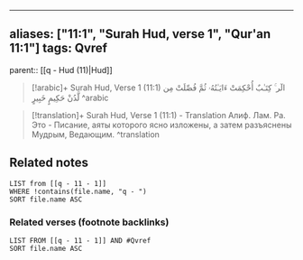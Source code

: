 
---
aliases: ["11:1", "Surah Hud, verse 1", "Qur'an 11:1"]
tags: Qvref
---

parent:: [[q - Hud (11)|Hud]]

> [!arabic]+ Surah Hud, Verse 1 (11:1)
> <span class="quran-arabic"> الٓر ۚ كِتَـٰبٌ أُحْكِمَتْ ءَايَـٰتُهُۥ ثُمَّ فُصِّلَتْ مِن لَّدُنْ حَكِيمٍ خَبِيرٍ</span>
^arabic

> [!translation]+ Surah Hud, Verse 1 (11:1) - Translation
> Алиф. Лам. Ра. Это - Писание, аяты которого ясно изложены, а затем разъяснены Мудрым, Ведающим.
^translation



## Related notes
```dataview
LIST from [[q - 11 - 1]]
WHERE !contains(file.name, "q - ")
SORT file.name ASC
```

### Related verses (footnote backlinks)
```dataview
LIST FROM [[q - 11 - 1]] AND #Qvref
SORT file.name ASC
```

